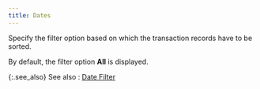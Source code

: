 ```yaml
---
title: Dates
---
```



Specify the filter option based on which the transaction records have  to be sorted.


By default, the filter option **All**  is displayed.


{:.see_also}
See also
: [Date  Filter](JavaScript:RelatedTopics1.Click())<!--Metadata type="DesignerControl" startspan
<object CLASSID="clsid:ADB880A6-D8FF-11CF-9377-00AA003B7A11"
	ID=RelatedTopics1
	TYPE="application/x-oleobject">
</object>-->

<object classid="clsid:ADB880A6-D8FF-11CF-9377-00AA003B7A11" id="RelatedTopics1" type="application/x-oleobject"> 
 <param name="Command" value="Related Topics">
<param name="Window" value="second">
<param name="Item1" value="Date Filter;{{site.wwe_chm}}/misc/date_filter.html">
</object><!--Metadata type="DesignerControl" endspan-->

